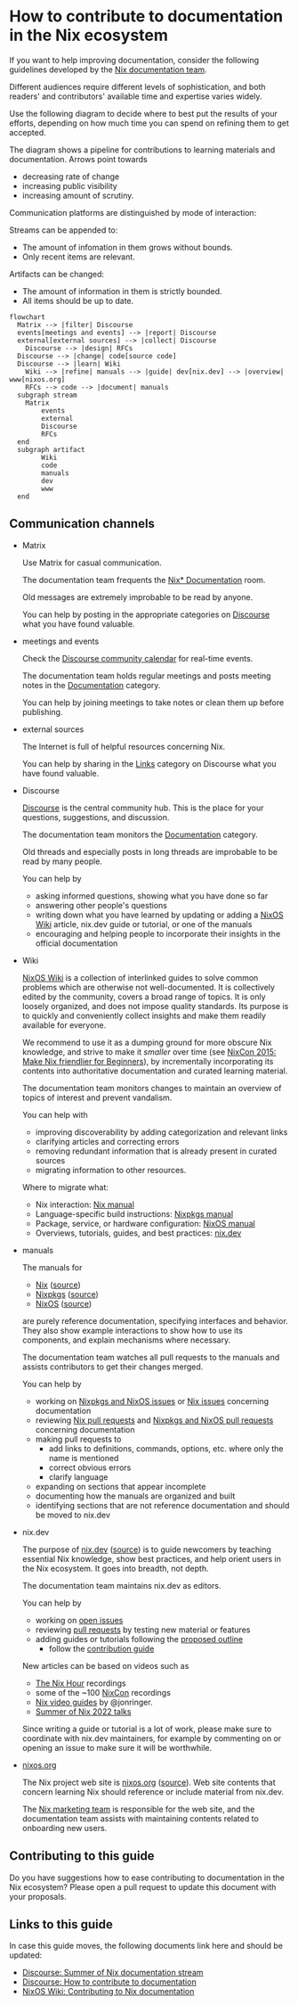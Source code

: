 # How to contribute to documentation in the Nix ecosystem

If you want to help improving documentation, consider the following guidelines developed by the [Nix documentation team](./README.md).

Different audiences require different levels of sophistication, and both readers' and contributors' available time and expertise varies widely.

Use the following diagram to decide where to best put the results of your efforts, depending on how much time you can spend on refining them to get accepted.

The diagram shows a pipeline for contributions to learning materials and documentation.
Arrows point towards

- decreasing rate of change
- increasing public visibility
- increasing amount of scrutiny.

Communication platforms are distinguished by mode of interaction:

Streams can be appended to:

- The amount of infomation in them grows without bounds.
- Only recent items are relevant.

Artifacts can be changed:

- The amount of information in them is strictly bounded.
- All items should be up to date.

```mermaid
flowchart
  Matrix --> |filter| Discourse
  events[meetings and events] --> |report| Discourse
  external[external sources] --> |collect| Discourse
	Discourse --> |design| RFCs
  Discourse --> |change| code[source code]
  Discourse --> |learn| Wiki
	Wiki --> |refine| manuals --> |guide| dev[nix.dev] --> |overview| www[nixos.org]
	RFCs --> code --> |document| manuals
  subgraph stream
    Matrix
		events
		external
		Discourse
		RFCs
  end
  subgraph artifact
		Wiki
		code
		manuals
		dev
		www
  end
```

## Communication channels

- Matrix
    
  Use Matrix for casual communication.
  
  The documentation team frequents the [Nix\* Documentation](https://app.element.io/#/room/#docs:nixos.org) room.
  
  Old messages are extremely improbable to be read by anyone.

  You can help by posting in the appropriate categories on [Discourse](https://discourse.nixos.org/) what you have found valuable.
    
- meetings and events
    
  Check the [Discourse community calendar](https://discourse.nixos.org/t/community-calendar/18589) for real-time events.
  
  The documentation team holds regular meetings and posts meeting notes in the [Documentation](https://discourse.nixos.org/c/dev/documentation/25) category.
   
  You can help by joining meetings to take notes or clean them up before publishing.

- external sources
    
  The Internet is full of helpful resources concerning Nix.

  You can help by sharing in the [Links](https://discourse.nixos.org/c/links/12) category on Discourse what you have found valuable.
    
- Discourse
    
  [Discourse](https://discourse.nixos.org/) is the central community hub.
  This is the place for your questions, suggestions, and discussion.
  
  The documentation team monitors the [Documentation](https://discourse.nixos.org/c/dev/documentation/25) category.
  
  Old threads and especially posts in long threads are improbable to be read by many people.
  
  You can help by
  
  - asking informed questions, showing what you have done so far
  - answering other people's questions
  - writing down what you have learned by updating or adding a [NixOS Wiki](https://nixos.wiki/) article, nix.dev guide or tutorial, or one of the manuals
  - encouraging and helping people to incorporate their insights in the official documentation

- Wiki
    
  [NixOS Wiki](https://nixos.wiki/) is a collection of interlinked guides to solve common problems which are otherwise not well-documented.
  It is collectively edited by the community, covers a broad range of topics.
  It is only loosely organized, and does not impose quality standards.
  Its purpose is to quickly and conveniently collect insights and make them readily available for everyone.
    
  We recommend to use it as a dumping ground for more obscure Nix knowledge, and strive to make it *smaller* over time (see [NixCon 2015: Make Nix friendlier for Beginners](https://media.ccc.de/v/nixcon2015-3-MakeNixfriendlierforBeginners#video&t=1365)), by incrementally incorporating its contents into authoritative documentation and curated learning material.

  The documentation team monitors changes to maintain an overview of topics of interest and prevent vandalism.
  
  You can help with
  
  - improving discoverability by adding categorization and relevant links
  - clarifying articles and correcting errors
  - removing redundant information that is already present in curated sources
  - migrating information to other resources.
  
  Where to migrate what:
  
  - Nix interaction: [Nix manual](https://nixos.org/manual/nix/stable/)
  - Language-specific build instructions: [Nixpkgs manual](https://nixos.org/manual/nixpkgs/stable/)
  - Package, service, or hardware configuration: [NixOS manual](https://nixos.org/manual/nixos/stable/)
  - Overviews, tutorials, guides, and best practices: [nix.dev](https://nix.dev/)

- manuals
    
  The manuals for
  
  - [Nix](https://nixos.org/manual/nix/stable/) ([source](https://github.com/NixOS/nix/tree/master/doc/manual))
  - [Nixpkgs](https://nixos.org/manual/nixpkgs/stable/) ([source](https://github.com/NixOS/nixpkgs/tree/master/doc))
  - [NixOS](https://nixos.org/manual/nixos/stable/) ([source](https://github.com/NixOS/nixpkgs/tree/master/nixos/doc/manual))
  
  are purely reference documentation, specifying interfaces and behavior.
  They also show example interactions to show how to use its components, and explain mechanisms where necessary.
  
  The documentation team watches all pull requests to the manuals and assists contributors to get their changes merged.
  
  You can help by
    
  - working on [Nixpkgs and NixOS issues](https://github.com/NixOS/nixpkgs/issues?q=is%3Aopen+is%3Aissue+label%3A%229.needs%3A+documentation%22) or [Nix issues](https://github.com/NixOS/nix/issues?q=is%3Aopen+is%3Aissue+label%3Adocumentation) concerning documentation
  - reviewing [Nix pull requests](https://github.com/NixOS/nix/pulls?q=is%3Aopen+is%3Apr+label%3Adocumentation) and [Nixpkgs and NixOS pull requests](https://github.com/NixOS/nixpkgs/pulls?q=is%3Aopen+is%3Apr+label%3A%228.has%3A+documentation%22) concerning documentation
  - making pull requests to
    - add links to definitions, commands, options, etc. where only the name is mentioned
    - correct obvious errors
    - clarify language
  - expanding on sections that appear incomplete
  - documenting how the manuals are organized and built
  - identifying sections that are not reference documentation and should be moved to nix.dev


- nix.dev
    
  The purpose of [nix.dev](https://nix.dev/) ([source](https://github.com/nix-dot-dev/nix.dev)) is to guide newcomers by teaching essential Nix knowledge, show best practices, and help orient users in the Nix ecosystem.
  It goes into breadth, not depth.
  
  The documentation team maintains nix.dev as editors.
  
  You can help by
  
  - working on [open issues](https://github.com/nix-dot-dev/nix.dev/issues)
  - reviewing [pull requests](https://github.com/nix-dot-dev/nix.dev/pulls) by testing new material or features
  - adding guides or tutorials following the [proposed outline](https://github.com/nix-dot-dev/nix.dev/pull/265)
    - follow the [contribution guide](https://github.com/NixOS/nix.dev/blob/master/CONTRIBUTING.md)

  New articles can be based on videos such as
  - [The Nix Hour](https://www.youtube.com/watch?v=wwV1204mCtE&list=PLyzwHTVJlRc8yjlx4VR4LU5A5O44og9in) recordings
  - some of the ~100 [NixCon](https://www.youtube.com/c/NixCon) recordings
  - [Nix video guides](https://www.youtube.com/channel/UC-cY3DcYladGdFQWIKL90SQ) by @jonringer.
  - [Summer of Nix 2022 talks](https://www.youtube.com/playlist?list=PLt4-_lkyRrOMWyp5G-m_d1wtTcbBaOxZk)

  Since writing a guide or tutorial is a lot of work, please make sure to coordinate with nix.dev maintainers, for example by commenting on or opening an issue to make sure it will be worthwhile.
     

- [nixos.org](http://nixos.org/)
    
  The Nix project web site is [nixos.org](https://nixos.org/) ([source](https://github.com/NixOS/nixos-homepage)).
  Web site contents that concern learning Nix should reference or include material from nix.dev.
  
  The [Nix marketing team](https://nixos.org/community/teams/marketing.html) is responsible for the web site, and the documentation team assists with maintaining contents related to onboarding new users.

## Contributing to this guide

Do you have suggestions how to ease contributing to documentation in the Nix ecosystem?
Please open a pull request to update this document with your proposals.

## Links to this guide

In case this guide moves, the following documents link here and should be updated:

- [Discourse: Summer of Nix documentation stream](https://discourse.nixos.org/t/summer-of-nix-documentation-stream/20351)
- [Discourse: How to contribute to documentation](https://discourse.nixos.org/t/how-to-contribute-to-documentation/21028)
- [NixOS Wiki: Contributing to Nix documentation](https://nixos.wiki/wiki/Contributing_to_Nix_documentation)


